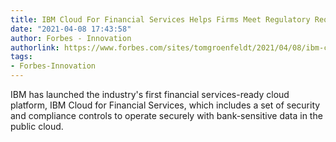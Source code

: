 ```yaml
---
title: IBM Cloud For Financial Services Helps Firms Meet Regulatory Requirements
date: "2021-04-08 17:43:58"
author: Forbes - Innovation
authorlink: https://www.forbes.com/sites/tomgroenfeldt/2021/04/08/ibm-cloud-for-financial-services-helps-firms-meet-regulatory-requirements/
tags:
- Forbes-Innovation
---
```

IBM has launched the industry's first financial services-ready cloud platform, IBM Cloud for Financial Services, which includes a set of security and compliance controls to operate securely with bank-sensitive data in the public cloud.